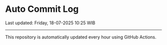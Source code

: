 # Auto Commit Log

Last updated: Friday, 18-07-2025 10:25 WIB

---

This repository is automatically updated every hour using GitHub Actions.
